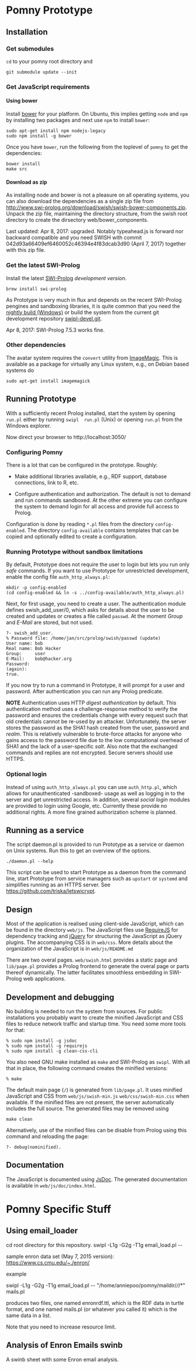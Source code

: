 # Pomny Prototype

## Installation

### Get submodules

`cd` to your pomny root directory and

    git submodule update --init

### Get JavaScript requirements

#### Using bower

Install [bower](http://bower.io) for your  platform.   On  Ubuntu,  this
implies getting `node` and `npm` by installing two packages and next use
`npm` to install `bower`:

    sudo apt-get install npm nodejs-legacy
    sudo npm install -g bower

Once you have `bower`, run the following from the toplevel of `pomny` to
get the dependencies:

    bower install
    make src

#### Download as zip

As installing node and bower is not a pleasure on all operating systems,
you can also download  the  dependencies  as   a  single  zip  file from
http://www.swi-prolog.org/download/swish/swish-bower-components.zip.
Unpack the zip file, maintaining the directory structure, from the swish
root directory to create the dirsectory web/bower_components.

Last updated: Apr 8, 2017: upgraded. Notably typeahead.js is forward nor
backward compatible and you need SWISH with commit
042d93a66409ef6460052c46394e4f83dcab3d90 (April 7, 2017) together with
this zip file.

### Get the latest SWI-Prolog

Install the latest  [SWI-Prolog](http://www.swi-prolog.org) _development
version_. 

    brew install swi-prolog

As Prototype is very  much  in   flux  and  depends  on the recent
SWI-Prolog pengines and sandboxing libraries, it   is  quite common that
you            need            the             [nightly            build
(Windows)](http://www.swi-prolog.org/download/daily/bin/) or build   the
system    from    the     current      git     development    repository
[swipl-devel.git](https://github.com/SWI-Prolog/swipl-devel).

Apr 8, 2017: SWI-Prolog 7.5.3 works fine.

### Other dependencies

The   avatar   system   requires    the     `convert`    utility    from
[ImageMagic](http://www.imagemagick.org). This is available as a package
for virtually any Linux system, e.g., on Debian based systems do

    sudo apt-get install imagemagick

## Running Prototype

With a sufficiently recent Prolog installed, start the system by opening
`run.pl` either by running `swipl  run.pl`   (Unix)  or opening `run.pl`
from the Windows explorer.

Now direct your browser to http://localhost:3050/

### Configuring Pomny

There is a lot that can be configured in the prototype.  Roughly:

  - Make additional libraries available, e.g., RDF support, database
    connections, link to R, etc.

  - Configure authentication and authorization.  The default is not
    to demand and run commands sandboxed.  At the other extreme you
    can configure the system to demand login for all access and provide
    full access to Prolog.

Configuration is done  by  reading  `*.pl`   files  from  the  directory
`config-enabled`. The directory `config-available`   contains  templates
that can be copied and optionally edited to create a configuration.


### Running Prototype without sandbox limitations

By default, Prototype does not require the user   to  login but lets you run
only _safe_ commands.  If  you  want   to  use  Prototype  for  unrestricted
development, enable the config file `auth_http_always.pl`:

    mkdir -p config-enabled
    (cd config-enabled && ln -s ../config-available/auth_http_always.pl)

Next, for first usage, you need  to   create  a user. The authentication
module defines swish_add_user/0, which asks for   details about the user
to be created and updates or  creates   a  file  called `passwd`. At the
moment _Group_ and _E-Mail_ are stored, but not used.

    ?- swish_add_user.
    % Password file: /home/jan/src/prolog/swish/passwd (update)
    User name: bob
    Real name: Bob Hacker
    Group:     user
    E-Mail:    bob@hacker.org
    Password:
    (again):
    true.

If you now try to run a command in Prototype, it will prompt for a user and
password. After authentication you can run any Prolog predicate.

**NOTE** Authentication uses HTTP _digest   authentication_  by default.
This authentication method uses a   challenge-response  method to verify
the password and ensures the credentials  change with every request such
that old credentials cannot be re-used   by  an attacker. Unfortunately,
the server stores the password as the   SHA1 hash created from the user,
password and _realm_.  This  is   relatively  vulnerable  to brute-force
attacks for anyone who gains access to the  password file due to the low
computational overhead of SHA1 and the   lack of a user-specific _salt_.
Also note that the exchanged  commands   and  replies are not encrypted.
Secure servers should use HTTPS.

### Optional login

Instead of using `auth_http_always.pl` you can use `auth_http.pl`, which
allows for unauthenticated -sandboxed- usage as   well  as logging in to
the server and get unrestricted  access.   In  addition, several _social
login_ modules are provided to login  using Google, etc. Currently these
provide no additional rights. A more   fine grained authorization scheme
is planned.


## Running as a service

The script daemon.pl is provided to run Prototype as a service or daemon on
Unix systems. Run this to get an overview of the options.

    ./daemon.pl --help

This script can be used to start  Prototype as  a  daemon from the command
line, start Prototype from service managers   such as `upstart` or `systemd`
and    simplifies    running    as     an      HTTPS     server.     See
https://github.com/triska/letswicrypt.


## Design

Most of the application is realised  using client-side JavaScript, which
can be found  in  the  directory   `web/js`.  The  JavaScript  files use
[RequireJS](http://requirejs.org/)   for   dependency     tracking   and
[jQuery](http://jquery.com/) for structuring the   JavaScript  as jQuery
plugins. The accompanying CSS is in   `web/css`.  More details about the
organization of the JavaScript is in `web/js/README.md`

There are two overal pages. `web/swish.html`  provides a static page and
`lib/page.pl` provides a Prolog frontend to  generate the overal page or
parts thereof dynamically. The latter   facilitates smoothless embedding
in SWI-Prolog web applications.


## Development and debugging

No building is needed  to  run  the   system  from  sources.  For public
installations you probably want to create   the  minified JavaScript and
CSS files to reduce network traffic and startup time. You need some more
tools for that:

    % sudo npm install -g jsdoc
    % sudo npm install -g requirejs
    % sudo npm install -g clean-css-cli

You also need GNU make installed as   `make`  and SWI-Prolog as `swipl`.
With all that in  place,  the   following  command  creates the minified
versions:

    % make

The default main page (`/`)  is   generated  from `lib/page.pl`. It uses
minified    JavaScript    and    CSS      from     `web/js/swish-min.js`
`web/css/swish-min.css` when available. If the   minified  files are not
present,  the  server  automatically  includes   the  full  source.  The
generated files may be removed using

    make clean

Alternatively, use of the minified  files   can  be  disable from Prolog
using this command and reloading the page:

    ?- debug(nominified).

## Documentation

The JavaScript is documented   using  [JsDoc](http://usejsdoc.org/). The
generated documentation is available in `web/js/doc/index.html`.

# Pomny Specific Stuff

## Using email_loader

   cd root directory for this repository.
   swipl  -L1g -G2g -T1g email_load.pl -- <wildcard path to emails>  <output file>
   
sample enron data set (May 7, 2015 version): https://www.cs.cmu.edu/~./enron/

example

   swipl -L1g -G2g -T1g email_load.pl -- "/home/anniepoo/pomny/maildir/*/*/*" mails.pl

produces two files, one named enronrdf.ttl, which is the RDF data in turtle format, and one
named mails.pl (or whatever you called it) which is the same data in a list.

Note that you need to increase resource limit.

## Analysis of Enron Emails swinb

A swinb sheet with some Enron email analysis.





